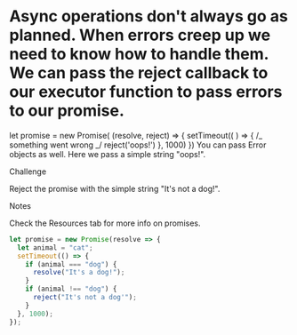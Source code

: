 # Async operations don't always go as planned. When errors creep up we need to know how to handle them. We can pass the reject callback to our executor function to pass errors to our promise.

let promise = new Promise( (resolve, reject) => {
setTimeout(( ) => {
/_ something went wrong _/
reject('oops!')
}, 1000)
})
You can pass Error objects as well. Here we pass a simple string "oops!".

Challenge

Reject the promise with the simple string "It's not a dog!".

Notes

Check the Resources tab for more info on promises.

```javascript
let promise = new Promise(resolve => {
  let animal = "cat";
  setTimeout(() => {
    if (animal === "dog") {
      resolve("It's a dog!");
    }
    if (animal !== "dog") {
      reject("It's not a dog'");
    }
  }, 1000);
});
```
